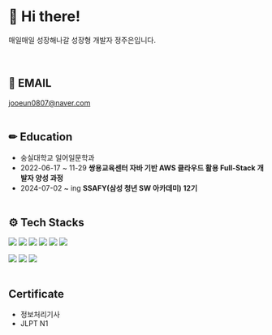 # 🐥 Hi there!

매일매일 성장해나갈 성장형 개발자 정주은입니다.    
<br><br>
<!--
**jooeonjeong/jooeonjeong** is a ✨ _special_ ✨ repository because its `README.md` (this file) appears on your GitHub profile.

Here are some ideas to get you started:

🔭 I’m currently working on ...
🌱 I’m currently learning ...
👯 I’m looking to collaborate on ...
🤔 I’m looking for help with ...
💬 Ask me about ...
📫 How to reach me: ...
😄 Pronouns: ...
⚡ Fun fact: ...
!-->

## 📩 EMAIL
jooeun0807@naver.com
<br><br>
## ✏ Education
- 숭실대학교 일어일문학과
- 2022-06-17 ~ 11-29 **쌍용교육센터 자바 기반 AWS 클라우드 활용 Full-Stack 개발자 양성 과정**
- 2024-07-02 ~ ing **SSAFY(삼성 청년 SW 아카데미) 12기**
<br><br>
## ⚙ Tech Stacks
<img src="https://img.shields.io/badge/html5-E34F26?style=for-the-badge&logo=html5&logoColor=white"/> <img src="https://img.shields.io/badge/css-1572B6?style=for-the-badge&logo=css3&logoColor=white"/> <img src="https://img.shields.io/badge/javascript-F7DF1E?style=for-the-badge&logo=javascript&logoColor=black"/>
<img src="https://img.shields.io/badge/Python-3776AB?style=for-the-badge&logo=Python&logoColor=white">
<img src="https://img.shields.io/badge/Django-092E20?style=for-the-badge&logo=django&logoColor=white">
<img src="https://img.shields.io/badge/github-181717?style=for-the-badge&logo=github&logoColor=white"/>

<img src="https://img.shields.io/badge/Java-ED8B00?style=for-the-badge&logo=openjdk&logoColor=white"/> <img src="https://img.shields.io/badge/jQuery-0769AD?style=for-the-badge&logo=jquery&logoColor=white"/> <img src="https://img.shields.io/badge/Spring-6DB33F?style=for-the-badge&logo=spring&logoColor=white"/>
<br><br>

## Certificate
- 정보처리기사
- JLPT N1
<br><br><br>


​
​
